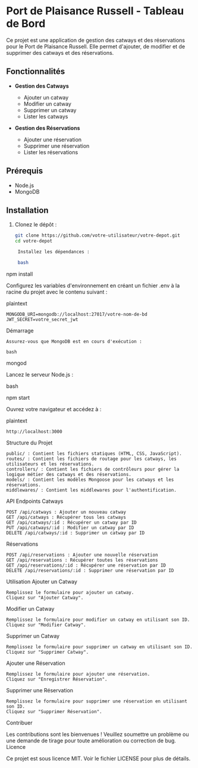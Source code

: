 # Port de Plaisance Russell - Tableau de Bord

Ce projet est une application de gestion des catways et des réservations pour le Port de Plaisance Russell. Elle permet d'ajouter, de modifier et de supprimer des catways et des réservations.

## Fonctionnalités

- **Gestion des Catways**
  - Ajouter un catway
  - Modifier un catway
  - Supprimer un catway
  - Lister les catways

- **Gestion des Réservations**
  - Ajouter une réservation
  - Supprimer une réservation
  - Lister les réservations

## Prérequis

- Node.js
- MongoDB

## Installation

1. Clonez le dépôt :

   ```bash
   git clone https://github.com/votre-utilisateur/votre-depot.git
   cd votre-depot

    Installez les dépendances :

    bash

npm install

Configurez les variables d'environnement en créant un fichier .env à la racine du projet avec le contenu suivant :

plaintext

    MONGODB_URI=mongodb://localhost:27017/votre-nom-de-bd
    JWT_SECRET=votre_secret_jwt

Démarrage

    Assurez-vous que MongoDB est en cours d'exécution :

    bash

mongod

Lancez le serveur Node.js :

bash

npm start

Ouvrez votre navigateur et accédez à :

plaintext

    http://localhost:3000

Structure du Projet

    public/ : Contient les fichiers statiques (HTML, CSS, JavaScript).
    routes/ : Contient les fichiers de routage pour les catways, les utilisateurs et les réservations.
    controllers/ : Contient les fichiers de contrôleurs pour gérer la logique métier des catways et des réservations.
    models/ : Contient les modèles Mongoose pour les catways et les réservations.
    middlewares/ : Contient les middlewares pour l'authentification.

API Endpoints
Catways

    POST /api/catways : Ajouter un nouveau catway
    GET /api/catways : Récupérer tous les catways
    GET /api/catways/:id : Récupérer un catway par ID
    PUT /api/catways/:id : Modifier un catway par ID
    DELETE /api/catways/:id : Supprimer un catway par ID

Réservations

    POST /api/reservations : Ajouter une nouvelle réservation
    GET /api/reservations : Récupérer toutes les réservations
    GET /api/reservations/:id : Récupérer une réservation par ID
    DELETE /api/reservations/:id : Supprimer une réservation par ID

Utilisation
Ajouter un Catway

    Remplissez le formulaire pour ajouter un catway.
    Cliquez sur "Ajouter Catway".

Modifier un Catway

    Remplissez le formulaire pour modifier un catway en utilisant son ID.
    Cliquez sur "Modifier Catway".

Supprimer un Catway

    Remplissez le formulaire pour supprimer un catway en utilisant son ID.
    Cliquez sur "Supprimer Catway".

Ajouter une Réservation

    Remplissez le formulaire pour ajouter une réservation.
    Cliquez sur "Enregistrer Réservation".

Supprimer une Réservation

    Remplissez le formulaire pour supprimer une réservation en utilisant son ID.
    Cliquez sur "Supprimer Réservation".

Contribuer

Les contributions sont les bienvenues ! Veuillez soumettre un problème ou une demande de tirage pour toute amélioration ou correction de bug.
Licence

Ce projet est sous licence MIT. Voir le fichier LICENSE pour plus de détails.